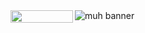 <img alt="muh banner" src="https://i.imgur.com/FT7RFLr.png">   

<img align="left" width="100" height="20" src="https://hits-app.vercel.app/hits?url=https://github.com/tnb24&bgRight=FAA0A0" />
